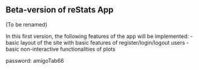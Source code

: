## Beta-version of reStats App

(To be renamed)

In this first version, the following features of the app will be implemented:
    - basic layout of the site with basic features of register/login/logout users
    - basic non-interactive functionalities of plots

password: amigoTab66
